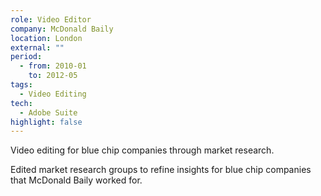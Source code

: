 ```yaml
---
role: Video Editor
company: McDonald Baily
location: London
external: ""
period:
  - from: 2010-01
    to: 2012-05
tags:
  - Video Editing
tech:
  - Adobe Suite
highlight: false
---
```


Video editing for blue chip companies through market research.

<!-- end -->

Edited market research groups to refine insights for blue chip companies that McDonald Baily worked for.
